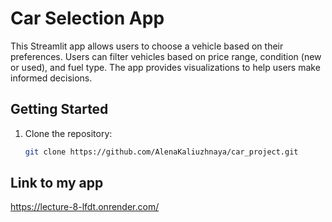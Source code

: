 # Car Selection App

This Streamlit app allows users to choose a vehicle based on their preferences. Users can filter vehicles based on price range, condition (new or used), and fuel type. The app provides visualizations to help users make informed decisions.

## Getting Started

1. Clone the repository:

   ```bash
   git clone https://github.com/AlenaKaliuzhnaya/car_project.git

## Link to my app

   https://lecture-8-lfdt.onrender.com/
